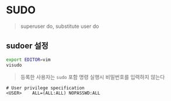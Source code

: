 # SUDO

> superuser do, substitute user do

## sudoer 설정

```sh
export EDITOR=vim
visudo
```

> 등록한 사용자는 `sudo` 포함 명령 실행시 비밀번호를 입력하지 않는다

```txt
# User privilege specification
<USER>    ALL=(ALL:ALL) NOPASSWD:ALL
```
